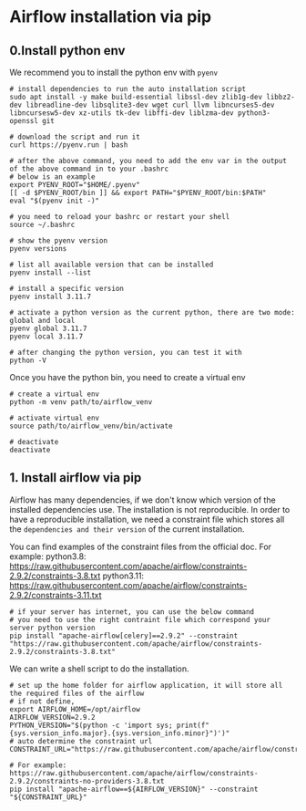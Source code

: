 # Airflow installation via pip

## 0.Install python env

We recommend you to install the python env with `pyenv`

```shell
# install dependencies to run the auto installation script
sudo apt install -y make build-essential libssl-dev zlib1g-dev libbz2-dev libreadline-dev libsqlite3-dev wget curl llvm libncurses5-dev libncursesw5-dev xz-utils tk-dev libffi-dev liblzma-dev python3-openssl git 

# download the script and run it
curl https://pyenv.run | bash

# after the above command, you need to add the env var in the output of the above command in to your .bashrc
# below is an example
export PYENV_ROOT="$HOME/.pyenv"
[[ -d $PYENV_ROOT/bin ]] && export PATH="$PYENV_ROOT/bin:$PATH"
eval "$(pyenv init -)"

# you need to reload your bashrc or restart your shell
source ~/.bashrc

# show the pyenv version
pyenv versions

# list all available version that can be installed  
pyenv install --list

# install a specific version
pyenv install 3.11.7 

# activate a python version as the current python, there are two mode: global and local
pyenv global 3.11.7
pyenv local 3.11.7

# after changing the python version, you can test it with
python -V
```

Once you have the python bin, you need to create a virtual env

```shell
# create a virtual env
python -m venv path/to/airflow_venv

# activate virtual env
source path/to/airflow_venv/bin/activate

# deactivate
deactivate
```

## 1. Install airflow via pip

Airflow has many dependencies, if we don't know which version of the installed dependencies use. The installation
is not reproducible. In order to have a reproducible installation, we need a constraint file which stores all the `dependencies and their version`
of the current installation.

You can find examples of the constraint files from the official doc. For example:
python3.8: https://raw.githubusercontent.com/apache/airflow/constraints-2.9.2/constraints-3.8.txt
python3.11: https://raw.githubusercontent.com/apache/airflow/constraints-2.9.2/constraints-3.11.txt

```shell
# if your server has internet, you can use the below command
# you need to use the right contraint file which correspond your server python version
pip install "apache-airflow[celery]==2.9.2" --constraint "https://raw.githubusercontent.com/apache/airflow/constraints-2.9.2/constraints-3.8.txt"
```

We can write a shell script to do the installation.

```shell
# set up the home folder for airflow application, it will store all the required files of the airflow
# if not define, 
export AIRFLOW_HOME=/opt/airflow
AIRFLOW_VERSION=2.9.2
PYTHON_VERSION="$(python -c 'import sys; print(f"{sys.version_info.major}.{sys.version_info.minor}")')"
# auto determine the constraint url
CONSTRAINT_URL="https://raw.githubusercontent.com/apache/airflow/constraints-${AIRFLOW_VERSION}/constraints-${PYTHON_VERSION}.txt"

# For example: https://raw.githubusercontent.com/apache/airflow/constraints-2.9.2/constraints-no-providers-3.8.txt
pip install "apache-airflow==${AIRFLOW_VERSION}" --constraint "${CONSTRAINT_URL}"
```